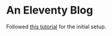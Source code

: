 # An Eleventy Blog

Followed [this tutorial](https://sia.codes/posts/itsiest-bitsiest-eleventy-tutorial/) for the initial setup.

